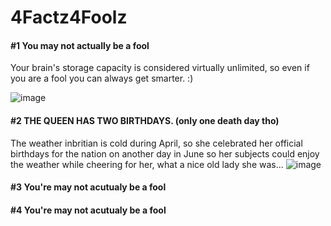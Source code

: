 # 4Factz4Foolz



####            #1 You may not actually be a fool

Your brain's storage capacity is considered virtually unlimited, so even if you are a fool you can always get smarter. :)

![image](https://user-images.githubusercontent.com/114502683/201573151-6f84cf3d-9b1a-4476-a5cf-921153910e1d.png)

####            #2 THE QUEEN HAS TWO BIRTHDAYS. (only one death day tho)
The weather inbritian is cold during April, so she celebrated her official birthdays for the nation on another day in June so her subjects could enjoy the weather while cheering for her, what a nice old lady she was...
![image](https://preview.redd.it/vtr07ij8pgj81.jpg?width=640&crop=smart&auto=webp&s=6009ef6f41bcea3535364e1168625772213a3a02)
####            #3 You're may not acutualy be a fool
####            #4 You're may not acutualy be a fool
